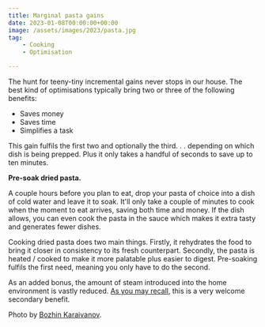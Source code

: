 ```yaml
---
title: Marginal pasta gains
date: 2023-01-08T00:00:00+00:00
image: /assets/images/2023/pasta.jpg
tag: 
    - Cooking
    - Optimisation

---
```


The hunt for teeny-tiny incremental gains never stops in our house. The best kind of optimisations typically bring two or three of the following benefits: 

- Saves money
- Saves time
- Simplifies a task

This gain fulfils the first two and optionally the third. . .  depending on which dish is being prepped. Plus it only takes a handful of seconds to save up to ten minutes.

**Pre-soak dried pasta.**

A couple hours before you plan to eat, drop your pasta of choice into a dish of cold water and leave it to soak. It'll only take a couple of minutes to cook when the moment to eat arrives, saving both time and money. If the dish allows, you can even cook the pasta in the sauce which makes it extra tasty and generates fewer dishes.

Cooking dried pasta does two main things. Firstly, it rehydrates the food to bring it closer in consistency to its fresh counterpart. Secondly, the pasta is heated / cooked to make it more palatable plus easier to digest. Pre-soaking fulfils the first need, meaning you only have to do the second.

As an added bonus, the amount of steam introduced into the home environment is vastly reduced. [As you may recall](https://tonyedwardspz.co.uk/blog/prototypal-damp-solution/), this is a very welcome secondary benefit.

Photo by <a href="https://unsplash.com/@bkaraivanov">Bozhin Karaivanov</a>.
